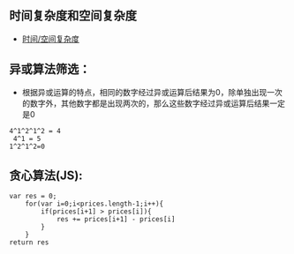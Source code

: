 ## 时间复杂度和空间复杂度
- [时间/空间复杂度](https://blog.csdn.net/booirror/article/details/7707551/)
## 异或算法筛选：
- 根据异或运算的特点，相同的数字经过异或运算后结果为0，除单独出现一次的数字外，其他数字都是出现两次的，那么这些数字经过异或运算后结果一定是0
```
4^1^2^1^2 = 4 
 4^1 = 5
1^2^1^2=0
```
## 贪心算法(JS):
```
var res = 0;
    for(var i=0;i<prices.length-1;i++){
        if(prices[i+1] > prices[i]){
            res += prices[i+1] - prices[i]
        }
    }
return res

```
